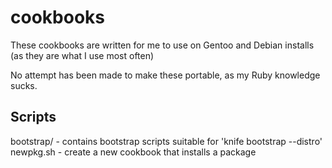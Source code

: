 cookbooks
=========

These cookbooks are written for me to use on Gentoo and Debian installs
(as they are what I use most often)

No attempt has been made to make these portable, as my Ruby knowledge sucks.

Scripts
-------

bootstrap/ - contains bootstrap scripts suitable for 'knife bootstrap --distro'
newpkg.sh - create a new cookbook that installs a package

